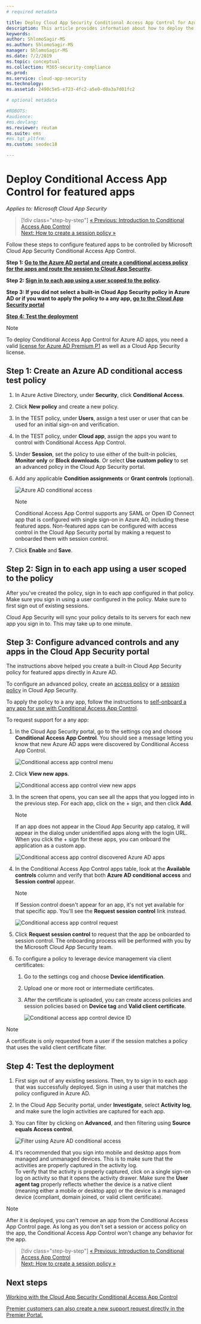 ```yaml
---
# required metadata

title: Deploy Cloud App Security Conditional Access App Control for Azure AD apps
description: This article provides information about how to deploy the Microsoft Cloud App Security Conditional Access App Control reverse proxy features for Azure AD apps.
keywords:
author: ShlomoSagir-MS
ms.author: ShlomoSagir-MS
manager: ShlomoSagir-MS
ms.date: 7/2/2019
ms.topic: conceptual
ms.collection: M365-security-compliance
ms.prod:
ms.service: cloud-app-security
ms.technology:
ms.assetid: 2490c5e5-e723-4fc2-a5e0-d0a3a7d01fc2

# optional metadata

#ROBOTS:
#audience:
#ms.devlang:
ms.reviewer: reutam
ms.suite: ems
#ms.tgt_pltfrm:
ms.custom: seodec18

---
```

# Deploy Conditional Access App Control for featured apps

*Applies to: Microsoft Cloud App Security*

>[!div class="step-by-step"]
[« Previous: Introduction to Conditional Access App Control](proxy-intro-aad.md)<br>
[Next: How to create a session policy »](session-policy-aad.md)

Follow these steps to configure featured apps to be controlled by Microsoft Cloud App Security Conditional Access App Control.

**Step 1: [Go to the Azure AD portal and create a conditional access policy for the apps and route the session to Cloud App Security](#add-azure-ad).**

**Step 2: [Sign in to each app using a user scoped to the policy](#sign-in-scoped).**

**Step 3: If you did not select a built-in Cloud App Security policy in Azure AD or if you want to apply the policy to a any app, [go to the Cloud App Security portal](#portal)**

[**Step 4: Test the deployment**](#test)

> [!NOTE]
> To deploy Conditional Access App Control for Azure AD apps, you need a valid [license for Azure AD Premium P1](https://docs.microsoft.com/azure/active-directory/license-users-groups) as well as a Cloud App Security license.

## Step 1: Create an Azure AD conditional access test policy <a name="add-azure-ad"></a>  

1. In Azure Active Directory, under **Security**, click **Conditional Access**.

2. Click **New policy** and create a new policy.

3. In the TEST policy, under **Users**, assign a test user or user that can be used for an initial sign-on and verification.

4. In the TEST policy, under **Cloud app**, assign the apps you want to control with Conditional Access App Control. 

5. Under **Session**, set the policy to use either of the built-in policies, **Monitor only** or **Block downloads**. Or select **Use custom policy** to set an advanced policy in the Cloud App Security portal. 

6. Add any applicable **Condition assignments** or **Grant controls** (optional).

   ![Azure AD conditional access](./media/azure-ad-caac-policy.png)

      > [!NOTE]
      >Conditional Access App Control supports any SAML or Open ID Connect app that is configured with single sign-on in Azure AD, including these featured apps. Non-featured apps can be configured with access control in the Cloud App Security portal by making a request to onboarded them with session control. 

7. Click **Enable** and **Save**.

## Step 2: Sign in to each app using a user scoped to the policy<a name="sign-in-scoped"></a>

After you've created the policy, sign in to each app configured in that policy. Make sure you sign in using a user configured in the policy. Make sure to first sign out of existing sessions.

Cloud App Security will sync your policy details to its servers for each new app you sign in to.  This may take up to one minute.

## Step 3: Configure advanced controls and any apps in the Cloud App Security portal<a name="portal"></a>

The instructions above helped you create a built-in Cloud App Security policy for featured apps directly in Azure AD.

To configure an advanced policy, create an [access policy](access-policy-aad.md) or a [session policy](session-policy-aad.md) in Cloud App Security.

To apply the policy to a any app, follow the instructions to [self-onboard a any app for use with Conditional Access App Control](proxy-deployment-any-app.md).

To request support for a any app:

1. In the Cloud App Security portal, go to the settings cog and choose **Conditional Access App Control**. You should see a message letting you know that new Azure AD apps were discovered by Conditional Access App Control.

    ![Conditional access app control menu](./media/caac-menu.png)

2. Click **View new apps**.

    ![Conditional access app control view new apps](./media/caac-view-apps.png)

3. In the screen that opens, you can see all the apps that you logged into in the previous step. For each app, click on the + sign, and then click **Add**.

   > [!NOTE]
   > If an app does not appear in the Cloud App Security app catalog, it will appear in the dialog under unidentified apps along with the login URL. When you click the + sign for these apps, you can onboard the application as a custom app.

   ![Conditional access app control discovered Azure AD apps](./media/caac-discovered-aad-apps.png)

4. In the Conditional Access App Control apps table, look at the **Available controls** column and verify that both **Azure AD conditional access** and **Session control** appear.

   > [!NOTE]
   > If Session control doesn't appear for an app, it's not yet available for that specific app. You'll see the **Request session control** link instead.

     ![Conditional access app control request](./media/caac-request.png)

5. Click **Request session control** to request that the app be onboarded to session control. The onboarding process will be performed with you by the Microsoft Cloud App Security team.

6. To configure a policy to leverage device management via client certificates:
    1. Go to the settings cog and choose **Device identification**.
    2. Upload one or more root or intermediate certificates.
    3. After the certificate is uploaded, you can create access policies and session policies based on **Device tag** and **Valid client certificate**.

       ![Conditional access app control device ID](./media/caac-device-id.png)

> [!NOTE]
> A certificate is only requested from a user if the session matches a policy that uses the valid client certificate filter.

## Step 4: Test the deployment<a name="test"></a>

1. First sign out of any existing sessions. Then, try to sign in to each app that was successfully deployed. Sign in using a user that matches the policy configured in Azure AD.

2. In the Cloud App Security portal, under **Investigate**, select **Activity log**, and make sure the login activities are captured for each app.

3. You can filter by clicking on **Advanced**, and then filtering using **Source equals Access control**.

    ![Filter using Azure AD conditional access](./media/sso-logon.png)

4. It's recommended that you sign into mobile and desktop apps from managed and unmanaged devices. This is to make sure that the activities are properly captured in the activity log.<br>
To verify that the activity is properly captured, click on a single sign-on log on activity so that it opens the activity drawer. Make sure the **User agent tag** properly reflects whether the device is a native client (meaning either a mobile or desktop app) or the device is a managed device (compliant, domain joined, or valid client certificate).

> [!NOTE]
> After it is deployed, you can't remove an app from the Conditional Access App Control page. As long as you don't set a session or access policy on the app, the Conditional Access App Control won't change any behavior for the app.

>[!div class="step-by-step"]
[« Previous: Introduction to Conditional Access App Control](proxy-intro-aad.md)<br>
[Next: How to create a session policy »](session-policy-aad.md)

## Next steps 
[Working with the Cloud App Security Conditional Access App Control](proxy-intro-aad.md)   

[Premier customers can also create a new support request directly in the Premier Portal.](https://premier.microsoft.com/)